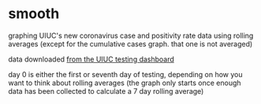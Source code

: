 # smooth
graphing UIUC's new coronavirus case and positivity rate data using rolling averages (except for the cumulative cases graph. that one is not averaged)

data downloaded [from the UIUC testing dashboard](https://go.illinois.edu/COVIDTestingData)

day 0 is either the first or seventh day of testing, depending on how you want to think about rolling averages (the graph only starts once enough data has been collected to calculate a 7 day rolling average)